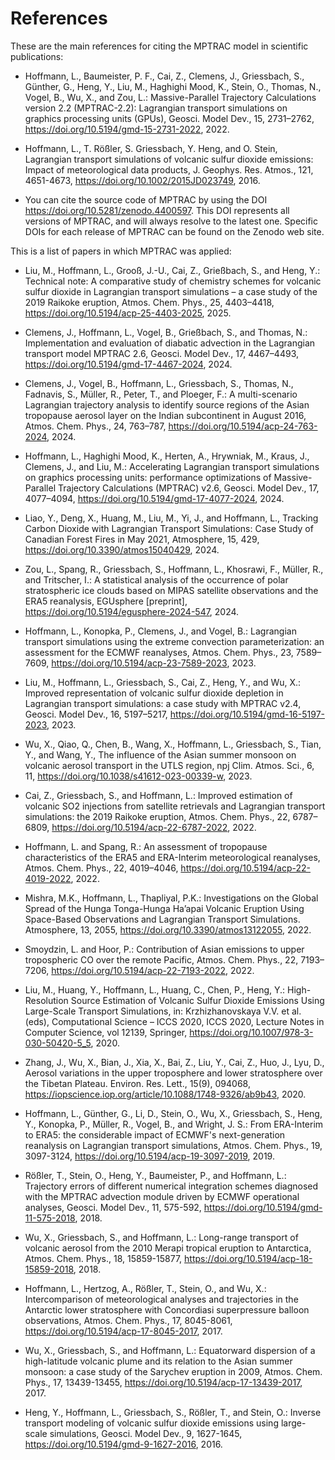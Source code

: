 # References

These are the main references for citing the MPTRAC model in
scientific publications:

- Hoffmann, L., Baumeister, P. F., Cai, Z., Clemens, J., Griessbach,
  S., Günther, G., Heng, Y., Liu, M., Haghighi Mood, K., Stein, O.,
  Thomas, N., Vogel, B., Wu, X., and Zou, L.: Massive-Parallel
  Trajectory Calculations version 2.2 (MPTRAC-2.2): Lagrangian
  transport simulations on graphics processing units (GPUs),
  Geosci. Model Dev., 15, 2731–2762,
  <https://doi.org/10.5194/gmd-15-2731-2022>, 2022.

- Hoffmann, L., T. Rößler, S. Griessbach, Y. Heng, and O. Stein,
  Lagrangian transport simulations of volcanic sulfur dioxide
  emissions: Impact of meteorological data products,
  J. Geophys. Res. Atmos., 121, 4651-4673,
  <https://doi.org/10.1002/2015JD023749>, 2016.

- You can cite the source code of MPTRAC by using the DOI
  <https://doi.org/10.5281/zenodo.4400597>. This DOI represents all
  versions of MPTRAC, and will always resolve to the latest
  one. Specific DOIs for each release of MPTRAC can be found on the
  Zenodo web site.

This is a list of papers in which MPTRAC was applied:

- Liu, M., Hoffmann, L., Grooß, J.-U., Cai, Z., Grießbach, S., and
  Heng, Y.: Technical note: A comparative study of chemistry schemes
  for volcanic sulfur dioxide in Lagrangian transport simulations – a
  case study of the 2019 Raikoke eruption, Atmos. Chem. Phys., 25,
  4403–4418, <https://doi.org/10.5194/acp-25-4403-2025>, 2025.

- Clemens, J., Hoffmann, L., Vogel, B., Grießbach, S., and Thomas, N.:
  Implementation and evaluation of diabatic advection in the
  Lagrangian transport model MPTRAC 2.6, Geosci. Model Dev., 17,
  4467–4493, <https://doi.org/10.5194/gmd-17-4467-2024>, 2024.

- Clemens, J., Vogel, B., Hoffmann, L., Griessbach, S., Thomas, N.,
  Fadnavis, S., Müller, R., Peter, T., and Ploeger, F.: A
  multi-scenario Lagrangian trajectory analysis to identify source
  regions of the Asian tropopause aerosol layer on the Indian
  subcontinent in August 2016, Atmos. Chem. Phys., 24, 763–787,
  <https://doi.org/10.5194/acp-24-763-2024>, 2024.

- Hoffmann, L., Haghighi Mood, K., Herten, A., Hrywniak, M., Kraus,
  J., Clemens, J., and Liu, M.: Accelerating Lagrangian transport
  simulations on graphics processing units: performance optimizations
  of Massive-Parallel Trajectory Calculations (MPTRAC) v2.6,
  Geosci. Model Dev., 17, 4077–4094,
  <https://doi.org/10.5194/gmd-17-4077-2024>, 2024.

- Liao, Y., Deng, X., Huang, M., Liu, M., Yi, J., and Hoffmann, L.,
  Tracking Carbon Dioxide with Lagrangian Transport Simulations: Case
  Study of Canadian Forest Fires in May 2021, Atmosphere, 15, 429,
  <https://doi.org/10.3390/atmos15040429>, 2024.

- Zou, L., Spang, R., Griessbach, S., Hoffmann, L., Khosrawi, F.,
  Müller, R., and Tritscher, I.: A statistical analysis of the
  occurrence of polar stratospheric ice clouds based on MIPAS
  satellite observations and the ERA5 reanalysis, EGUsphere
  [preprint], <https://doi.org/10.5194/egusphere-2024-547>, 2024.

- Hoffmann, L., Konopka, P., Clemens, J., and Vogel, B.: Lagrangian
  transport simulations using the extreme convection parameterization:
  an assessment for the ECMWF reanalyses, Atmos. Chem. Phys., 23,
  7589–7609, <https://doi.org/10.5194/acp-23-7589-2023>, 2023.

- Liu, M., Hoffmann, L., Griessbach, S., Cai, Z., Heng, Y., and Wu,
  X.: Improved representation of volcanic sulfur dioxide depletion in
  Lagrangian transport simulations: a case study with MPTRAC v2.4,
  Geosci. Model Dev., 16, 5197–5217,
  <https://doi.org/10.5194/gmd-16-5197-2023>, 2023.

- Wu, X., Qiao, Q., Chen, B., Wang, X., Hoffmann, L., Griessbach, S.,
  Tian, Y., and Wang, Y., The influence of the Asian summer monsoon on
  volcanic aerosol transport in the UTLS region, npj
  Clim. Atmos. Sci., 6, 11,
  <https://doi.org/10.1038/s41612-023-00339-w>, 2023.

- Cai, Z., Griessbach, S., and Hoffmann, L.: Improved estimation of
  volcanic SO2 injections from satellite retrievals and Lagrangian
  transport simulations: the 2019 Raikoke eruption,
  Atmos. Chem. Phys., 22, 6787–6809,
  <https://doi.org/10.5194/acp-22-6787-2022>, 2022.

- Hoffmann, L. and Spang, R.: An assessment of tropopause
  characteristics of the ERA5 and ERA-Interim meteorological
  reanalyses, Atmos. Chem. Phys., 22, 4019–4046,
  <https://doi.org/10.5194/acp-22-4019-2022>, 2022.

- Mishra, M.K., Hoffmann, L., Thapliyal, P.K.: Investigations on the
  Global Spread of the Hunga Tonga-Hunga Ha’apai Volcanic Eruption
  Using Space-Based Observations and Lagrangian Transport
  Simulations. Atmosphere, 13, 2055,
  <https://doi.org/10.3390/atmos13122055>, 2022.

- Smoydzin, L. and Hoor, P.: Contribution of Asian emissions to upper
  tropospheric CO over the remote Pacific, Atmos. Chem. Phys., 22,
  7193–7206, <https://doi.org/10.5194/acp-22-7193-2022>, 2022.

- Liu, M., Huang, Y., Hoffmann, L., Huang, C., Chen, P., Heng, Y.:
  High-Resolution Source Estimation of Volcanic Sulfur Dioxide
  Emissions Using Large-Scale Transport Simulations, in:
  Krzhizhanovskaya V.V. et al. (eds), Computational Science – ICCS
  2020, ICCS 2020, Lecture Notes in Computer Science, vol 12139,
  Springer, <https://doi.org/10.1007/978-3-030-50420-5_5>, 2020.

- Zhang, J., Wu, X., Bian, J., Xia, X., Bai, Z., Liu, Y., Cai, Z.,
  Huo, J., Lyu, D., Aerosol variations in the upper troposphere and
  lower stratosphere over the Tibetan Plateau. Environ. Res. Lett.,
  15(9), 094068,
  <https://iopscience.iop.org/article/10.1088/1748-9326/ab9b43>, 2020.

- Hoffmann, L., Günther, G., Li, D., Stein, O., Wu, X., Griessbach,
  S., Heng, Y., Konopka, P., Müller, R., Vogel, B., and Wright, J. S.:
  From ERA-Interim to ERA5: the considerable impact of ECMWF's
  next-generation reanalysis on Lagrangian transport simulations,
  Atmos. Chem. Phys., 19, 3097-3124,
  <https://doi.org/10.5194/acp-19-3097-2019>, 2019.

- Rößler, T., Stein, O., Heng, Y., Baumeister, P., and Hoffmann, L.:
  Trajectory errors of different numerical integration schemes
  diagnosed with the MPTRAC advection module driven by ECMWF
  operational analyses, Geosci. Model Dev., 11, 575-592,
  <https://doi.org/10.5194/gmd-11-575-2018>, 2018.

- Wu, X., Griessbach, S., and Hoffmann, L.: Long-range transport of
  volcanic aerosol from the 2010 Merapi tropical eruption to
  Antarctica, Atmos. Chem. Phys., 18, 15859-15877,
  <https://doi.org/10.5194/acp-18-15859-2018>, 2018.

- Hoffmann, L., Hertzog, A., Rößler, T., Stein, O., and Wu, X.:
  Intercomparison of meteorological analyses and trajectories in the
  Antarctic lower stratosphere with Concordiasi superpressure balloon
  observations, Atmos. Chem. Phys., 17, 8045-8061,
  <https://doi.org/10.5194/acp-17-8045-2017>, 2017.

- Wu, X., Griessbach, S., and Hoffmann, L.: Equatorward dispersion of
  a high-latitude volcanic plume and its relation to the Asian summer
  monsoon: a case study of the Sarychev eruption in 2009,
  Atmos. Chem. Phys., 17, 13439-13455,
  <https://doi.org/10.5194/acp-17-13439-2017>, 2017.

- Heng, Y., Hoffmann, L., Griessbach, S., Rößler, T., and Stein, O.:
  Inverse transport modeling of volcanic sulfur dioxide emissions
  using large-scale simulations, Geosci. Model Dev., 9, 1627-1645,
  <https://doi.org/10.5194/gmd-9-1627-2016>, 2016.
